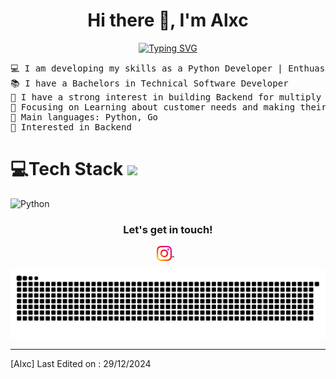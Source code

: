 <h1 align="center"> Hi there 🥷, I'm Alxc</h1>

<p align="center">
	<a href="https://git.io/typing-svg">
		<img src="https://readme-typing-svg.herokuapp.com?font=Fira+Code&pause=1000&width=435&lines=Python+Developer;Tec.+Sofware+Developer;Backend+Developer&center=true&width=380&height=45" alt="Typing SVG" />
	</a>
</p>

<pre>
💻 I am developing my skills as a Python Developer | Enthuastic about new technologies
📚 I have a Bachelors in Technical Software Developer
📝 I have a strong interest in building Backend for multiply apps
🌱 Focusing on Learning about customer needs and making their lives easier
🌟 Main languages: Python, Go
🚩 Interested in Backend
</pre>

# 💻Tech Stack <img src = "https://media2.giphy.com/media/QssGEmpkyEOhBCb7e1/giphy.gif?cid=ecf05e47a0n3gi1bfqntqmob8g9aid1oyj2wr3ds3mg700bl&rid=giphy.gif" width = 32px>

![Python](https://img.shields.io/badge/python-darkblue.svg?style=for-the-badge&logo=python&logoColor=white)
<div align="center">
  <h3><b>Let's get in touch! </b></h3>
  </div>
<p align="center">
<a href="https://www.instagram.com/alxc.andrxs/" target="_blank">
  <img align="center" alt="Alec Echavarría | Instagram" width="24px" src="https://github.com/SatYu26/SatYu26/blob/master/Assets/Instagram.svg" />
</a> &nbsp;&nbsp;
<p align="center">
  <img src="https://github.com/StefanosSt/StefanosSt/blob/main/github-user-contribution.svg" alt="snake">
</p>

---
[Alxc]
Last Edited on : 29/12/2024
